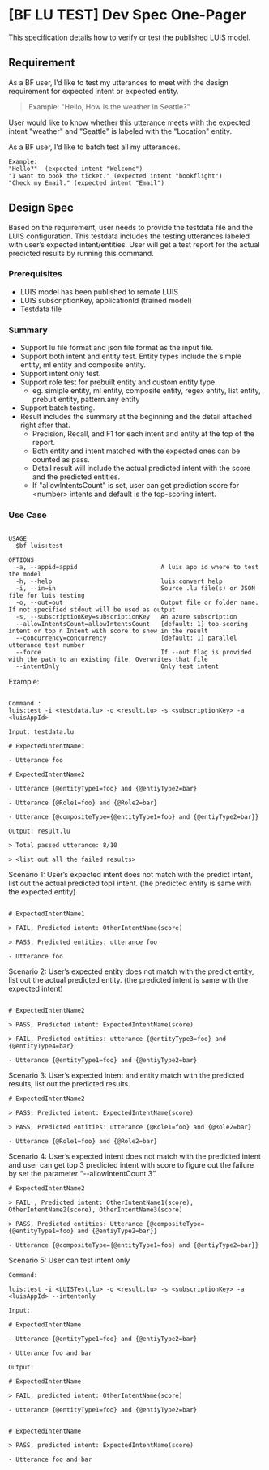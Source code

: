 # [BF LU TEST] Dev Spec One-Pager

This specification details how to verify or test the published LUIS model.  

## Requirement

As a BF user, I’d like to test my utterances to meet with the design requirement for expected intent or expected entity.

> Example: "Hello, How is the weather in Seattle?"

User would like to know whether this utterance meets with the expected intent "weather" and "Seattle" is labeled with the "Location" entity.

As a BF user, I’d like to batch test all my utterances.

```
Example:
"Hello?"  (expected intent "Welcome")
"I want to book the ticket." (expected intent "bookflight")
"Check my Email." (expected intent "Email")
```

## Design Spec

Based on the requirement, user needs to provide the testdata file and the LUIS configuration. This testdata includes the testing utterances labeled with user’s expected intent/entities. User will get a test report for the actual predicted results by running this command.

### Prerequisites

- LUIS model has been published to remote LUIS
- LUIS subscriptionKey,  applicationId (trained model)
- Testdata file

### Summary

- Support lu file format and json file format as the input file.
- Support both intent and entity test. Entity types include the simple entity, ml entity and composite entity.
- Support intent only test. 
- Support role test for prebuilt entity and custom entity type. 
    - eg. simiple entity, ml entity, composite entity, regex entity, list entity, prebuit entity, pattern.any entity  
- Support batch testing.
- Result includes the summary at the beginning and the detail attached right after that.
  - Precision, Recall, and F1 for each intent and entity at the top of the report.
  - Both entity and intent matched with the expected ones can be counted as pass.
  - Detail result will include the actual predicted intent with the score and the predicted entities.
  - If "allowIntentsCount" is set, user can get prediction score for \<number\> intents and default is the top-scoring intent.

### Use Case

```

USAGE
  $bf luis:test

OPTIONS
  -a, --appid=appid                       A luis app id where to test the model
  -h, --help                              luis:convert help
  -i, --in=in                             Source .lu file(s) or JSON file for luis testing
  -o, --out=out                           Output file or folder name. If not specified stdout will be used as output
  -s, --subscriptionKey=subscriptionKey   An azure subscription
  --allowIntentsCount=allowIntentsCount   [default: 1] top-scoring intent or top n Intent with score to show in the result
  --concurrency=concurrency               [default: 1] parallel utterance test number
  --force                                 If --out flag is provided with the path to an existing file, Overwrites that file
  --intentOnly                            Only test intent

```

Example:

```

Command :
luis:test -i <testdata.lu> -o <result.lu> -s <subscriptionKey> -a <luisAppId>

Input: testdata.lu

# ExpectedIntentName1

- Utterance foo

# ExpectedIntentName2

- Utterance {@entityType1=foo} and {@entiyType2=bar}

- Utterance {@Role1=foo} and {@Role2=bar}

- Utterance {@compositeType={@entityType1=foo} and {@entiyType2=bar}}

Output: result.lu  

> Total passed utterance: 8/10

> <list out all the failed results>
```

Scenario 1: User’s expected intent does not match with the predict intent, list out the actual predicted top1 intent. (the predicted entity is same with the expected entity)

```

# ExpectedIntentName1  

> FAIL, Predicted intent: OtherIntentName(score)

> PASS, Predicted entities: utterance foo

- Utterance foo

```

Scenario 2: User’s expected entity does not match with the predict entity, list out the actual predicted entity. (the predicted intent is same with the expected intent)

```

# ExpectedIntentName2  

> PASS, Predicted intent: ExpectedIntentName(score)  

> FAIL, Predicted entities: utterance {@entityType3=foo} and {@entityType4=bar}

- Utterance {@entityType1=foo} and {@entiyType2=bar}

```

Scenario 3: User’s expected intent and entity match with the predicted results, list out the predicted results.  

```
# ExpectedIntentName2

> PASS, Predicted intent: ExpectedIntentName(score)

> PASS, Predicted entities: utterance {@Role1=foo} and {@Role2=bar}

- Utterance {@Role1=foo} and {@Role2=bar}

```

Scenario 4: User’s expected intent does not match with the predicted intent and user can get top 3 predicted intent with score to figure out the failure by set the parameter “--allowIntentCount 3”.

```
# ExpectedIntentName2

> FAIL , Predicted intent: OtherIntentName1(score), OtherIntentName2(score), OtherIntentName3(score)

> PASS, Predicted entities: Utterance {@compositeType={@entityType1=foo} and {@entiyType2=bar}}

- Utterance {@compositeType={@entityType1=foo} and {@entiyType2=bar}}

```

Scenario 5: User can test intent only

```
Command:

luis:test -i <LUISTest.lu> -o <result.lu> -s <subscriptionKey> -a <luisAppId> --intentonly

Input:

# ExpectedIntentName

- Utterance {@entityType1=foo} and {@entiyType2=bar}

- Utterance foo and bar

Output:

# ExpectedIntentName  

> FAIL, predicted intent: OtherIntentName(score)

- Utterance {@entityType1=foo} and {@entiyType2=bar}


# ExpectedIntentName

> PASS, predicted intent: ExpectedIntentName(score)

- Utterance foo and bar

```
